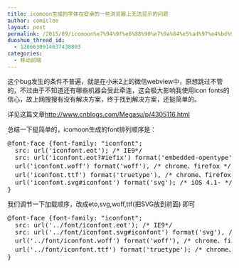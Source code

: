 ```yaml
---
title: icomoon生成的字体在安卓的一些浏览器上无法显示的问题
author: comiclee
layout: post
permalink: /2015/09/icomoon%e7%94%9f%e6%88%90%e7%9a%84%e5%ad%97%e4%bd%93%e5%9c%a8%e5%ae%89%e5%8d%93%e7%9a%84%e4%b8%80%e4%ba%9b%e6%b5%8f%e8%a7%88%e5%99%a8%e4%b8%8a%e6%97%a0%e6%b3%95%e6%98%be%e7%a4%ba%e7%9a%84%e9%97%ae
duoshuo_thread_id:
  - 1286630914637430803
categories:
  - 移动前端
---
```

这个bug发生的条件不普遍，就是在小米2上的微信webview中，原想跳过不管的，不过由于不知道还有哪些机器会受此牵连，这会极大影响我使用icon fonts的信心，故上网搜搜有没有解决方案，终于找到解决方案，还挺简单的。<!--more-->

详见这篇文章<a href="http://www.cnblogs.com/Megasu/p/4305116.html" target="_blank">http://www.cnblogs.com/Megasu/p/4305116.html</a>

总结一下挺简单的，icomoon生成的font排列顺序是：

<pre class="lang:js decode:true ">@font-face {font-family: "iconfont";
  src: url('iconfont.eot'); /* IE9*/
  src: url('iconfont.eot?#iefix') format('embedded-opentype'), /* IE6-IE8 */
  url('iconfont.woff') format('woff'), /* chrome、firefox */
  url('iconfont.ttf') format('truetype'), /* chrome、firefox、opera、Safari, Android, iOS 4.2+*/
  url('iconfont.svg#iconfont') format('svg'); /* iOS 4.1- */
}</pre>

我们调节一下加载顺序，改成eto,svg,woff,ttf(把SVG放到前面) 即可

<pre class="lang:js decode:true">@font-face {font-family: "iconfont";
  src: url('../font/iconfont.eot'); /* IE9*/
  src: url('../font/iconfont.svg#iconfont') format('svg'), /* iOS 4.1- */
  url('../font/iconfont.woff') format('woff'), /* chrome、firefox */
  url('../font/iconfont.ttf') format('truetype'); /* chrome、firefox、opera、Safari, Android, iOS 4.2+*/ 
}</pre>

&nbsp;